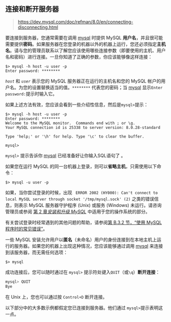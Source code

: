 ## 连接和断开服务器

> https://dev.mysql.com/doc/refman/8.0/en/connecting-disconnecting.html

要连接到服务器，您通常需要在调用 [mysql](https://dev.mysql.com/doc/refman/8.0/en/mysql.html) 时提供 MySQL **用户名**，并且很可能需要提供**密码**。如果服务器在您登录的机器以外的机器上运行，您还必须指定**主机名**。请与您的管理员联系以了解您应该使用哪些连接参数（即要使用的主机、用户名和密码）进行连接。一旦你知道了正确的参数，你应该能够像这样连接：

```terminal
$> mysql -h host -u user -p
Enter password: ********
```

*`host`* 和 *`user`* 表示您的 MySQL 服务器正在运行的主机名和您的 MySQL 帐户的用户名。为您的设置替换适当的值。`********` 代表您的密码；当 [mysql](https://dev.mysql.com/doc/refman/8.0/en/mysql.html) 显示`Enter password:`提示时输入它。

如果上述方法有效，您应该会看到一些介绍性信息，然后是`mysql>`提示：

```terminal
$> mysql -h host -u user -p
Enter password: ********
Welcome to the MySQL monitor.  Commands end with ; or \g.
Your MySQL connection id is 25338 to server version: 8.0.28-standard

Type 'help;' or '\h' for help. Type '\c' to clear the buffer.

mysql>
```

`mysql>` 提示告诉你 [mysql](https://dev.mysql.com/doc/refman/8.0/en/mysql.html) 已经准备好让你输入SQL语句了 。

如果您在运行 MySQL 的同一台机器上登录，则可以**省略主机**，只需使用以下命令：

```terminal
$> mysql -u user -p
```

如果，当你尝试登录的时候，出现 ` ERROR 2002 (HY000): Can't connect to local MySQL server through socket '/tmp/mysql.sock' (2)` 之类的错误信息，则表示 MySQL 服务器守护程序 (Unix) 或服务 (Windows) 未运行。请咨询管理员或参阅 [第 2 章*安装和升级 MySQL*](https://dev.mysql.com/doc/refman/8.0/en/installing.html) 中适用于您的操作系统的部分。

有关尝试登录时经常遇到的其他问题的帮助，请参阅[第 B.3.2 节，“使用 MySQL 程序时的常见错误”](https://dev.mysql.com/doc/refman/8.0/en/common-errors.html)。

一些 MySQL 安装允许用户以**匿名**（未命名）用户的身份连接到在本地主机上运行的服务器。如果您的机器上出现这种情况，您应该能够通过调用 [mysql](https://dev.mysql.com/doc/refman/8.0/en/mysql.html) 来连接到该服务器，而无需任何选项：

```terminal
$> mysql
```

成功连接后，您可以随时通过在 `mysql>` 提示符处键入`QUIT`（或`\q`）**断开连接**：

```sql
mysql> QUIT
Bye
```

在 Unix 上，您也可以通过按 `Control+D` 断开连接。

以下部分中的大多数示例都假定您已连接到服务器。他们通过 `mysql>`提示表明这一点。
